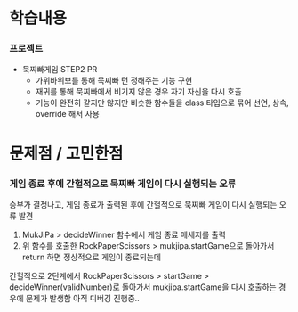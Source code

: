 
# 학습내용
### 프로젝트
- 묵찌빠게임 STEP2 PR
    - 가위바위보를 통해 묵찌빠 턴 정해주는 기능 구현
    - 재귀를 통해 묵찌빠에서 비기지 않은 경우 자기 자신을 다시 호출
    - 기능이 완전히 같지만 않지만 비슷한 함수들을 class 타입으로 묶어 선언, 상속, override 해서 사용

# 문제점 / 고민한점 

### 게임 종료 후에 간헐적으로 묵찌빠 게임이 다시 실행되는 오류

승부가 결정나고, 게임 종료가 출력된 후에 간헐적으로 묵찌빠 게임이 다시 실행되는 오류 발견

1. MukJiPa > decideWinner 함수에서 게임 종료 메세지를 출력
2. 위 함수를 호출한 RockPaperScissors > mukjipa.startGame으로 돌아가서 return 하면 정상적으로 게임이 종료되는데

간헐적으로 2단계에서 RockPaperScissors > startGame > decideWinner(validNumber)로  돌아가서 mukjipa.startGame을 다시 호출하는 경우에 문제가 발생함
아직 디버깅 진행중..
